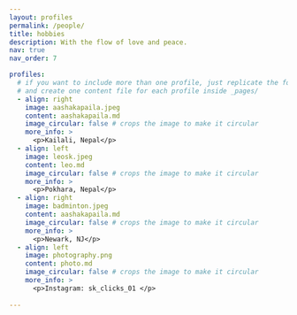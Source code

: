 ```yaml
---
layout: profiles
permalink: /people/
title: hobbies
description: With the flow of love and peace. 
nav: true
nav_order: 7

profiles:
  # if you want to include more than one profile, just replicate the following block
  # and create one content file for each profile inside _pages/
  - align: right
    image: aashakapaila.jpeg
    content: aashakapaila.md
    image_circular: false # crops the image to make it circular
    more_info: >
      <p>Kailali, Nepal</p>
  - align: left
    image: leosk.jpeg
    content: leo.md
    image_circular: false # crops the image to make it circular
    more_info: >
      <p>Pokhara, Nepal</p>
  - align: right
    image: badminton.jpeg
    content: aashakapaila.md
    image_circular: false # crops the image to make it circular
    more_info: >
      <p>Newark, NJ</p>
  - align: left
    image: photography.png
    content: photo.md
    image_circular: false # crops the image to make it circular
    more_info: >
      <p>Instagram: sk_clicks_01 </p>
      
---
```


